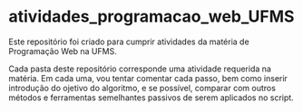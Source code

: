 # atividades_programacao_web_UFMS
Este repositório foi criado para cumprir atividades da matéria de Programação Web na UFMS.

Cada pasta deste repositório corresponde uma atividade requerida na matéria. Em cada uma, vou tentar comentar cada passo, bem como inserir introdução do ojetivo do algoritmo, e se possível, comparar com outros métodos e ferramentas semelhantes passivos de serem aplicados no script. 
